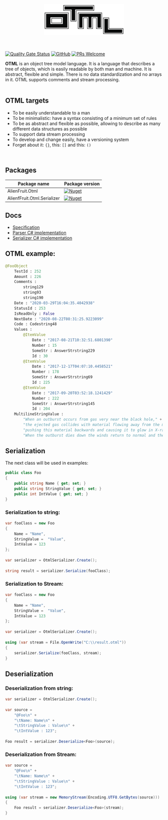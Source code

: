 <div align="center">
    <img src="https://raw.githubusercontent.com/AlienFruit/AlienFruit.Otml/master/design/icons/256w/Artboard1.png">
</div>
<br>
<br>

[![Quality Gate Status](https://sonarcloud.io/api/project_badges/measure?project=AlienFruit_AlienFruit.Otml&metric=alert_status)](https://sonarcloud.io/dashboard?id=AlienFruit_AlienFruit.Otml)
[![GitHub](https://img.shields.io/github/license/keenanwoodall/Deform.svg)](https://github.com/AlienFruit/AlienFruit.Otml/blob/master/LICENSE.MIT)
[![PRs Welcome](https://img.shields.io/badge/PRs-welcome-blue.svg)](https://github.com/AlienFruit/AlienFruit.Otml)

**OTML** is an object tree model language.
It is a language that describes a tree of objects, which is easily readable by both man and machine. 
It is abstract, flexible and simple. There is no data standardization and no arrays in it. OTML supports comments and stream processing.
<br/><br/>

## OTML targets
 - To be easily understandable to a man
 - To be minimalistic: have a syntax consisting of a minimum set of rules
 - To be as abstract and flexible as possible, allowing to describe as many different data structures as possible
 - To support data stream processing
 - To develop and change easily, have a versioning system
 - Forget about it: `{}`, this: `[]` and this: `()`
<br/>

## Packages
|  Package name | Package version            |
|---------------|----------------------------|
|    AlienFruit.Otml      |    [![Nuget](https://img.shields.io/nuget/v/AlienFruit.Otml.svg)](https://www.nuget.org/packages/AlienFruit.Otml)   |
|    AlienfFruit.Otml.Serializer   | [![Nuget](https://img.shields.io/nuget/v/AlienFruit.Otml.Serializer.svg)](https://www.nuget.org/packages/AlienFruit.Otml.Serializer) |



## Docs
- [Specification](https://github.com/AlienFruit/AlienFruit.Otml/blob/master/docs/en/specification.md)
- [Parser C# implementation](https://github.com/AlienFruit/AlienFruit.Otml/blob/master/docs/en/parser-implementation.md)
- [Serializer C# implementation](https://github.com/AlienFruit/AlienFruit.Otml/blob/master/docs/en/serializer-implementation.md)

## OTML example:

```py
@FooObject
	TestId : 252
	Amount : 226
	Comments : 
		string129
		string93
		string190
	Date : "2020-03-29T16:04:35.4042938"
	StatusId : 253
	IsReadOnly : False
	NextDate : "2020-08-22T08:31:25.9223099"
	Code : Codestring48
	Values : 
		@ItemValue
			Date : "2017-08-21T10:32:51.6801390"
			Number : 15
			SomeStr : AnswerStrstring229
			Id : 30
		@ItemValue
			Date : "2017-12-17T04:07:10.4458521"
			Number : 178
			SomeStr : AnswerStrstring69
			Id : 225
		@ItemValue
			Date : "2017-09-20T03:52:18.1241429"
			Number : 222
			SomeStr : AnswerStrstring145
			Id : 204
	MultilineStringValue : 
		"When an outburst occurs from gas very near the black hole," +
		"the ejected gas collides with material flowing away from the massive stars in winds," +
		"pushing this material backwards and causing it to glow in X-rays." +
		"When the outburst dies down the winds return to normal and the X-rays fade."
```
## Serialization

The next class will be used in examples:

```c#
public class Foo
{
	public string Name { get; set; }
	public string StringValue { get; set; }
	public int IntValue { get; set; }
}
```

### Serialization to **string**:

```c#
var fooClass = new Foo
{
	Name = "Name",
	StringValue =  "Value",
	IntValue = 123
};

var serializer = OtmlSerializer.Create();

string result = serializer.Serialize(fooClass);
```

### Serialization to **Stream**:

```c#
var fooClass = new Foo
{
	Name = "Name",
	StringValue =  "Value",
	IntValue = 123
};

var serializer = OtmlSerializer.Create();

using (var stream = File.OpenWrite("C:\\result.otml"))
{
	serializer.Serialize(fooClass, stream);
}
```

## Deserialization

### Deserialization  from **string**:

```c#
var serializer = OtmlSerializer.Create();

var source =
	"@Foo\n" +
	"\tName: Name\n" +
	"\tStringValue : Value\n" +
	"\tIntValue : 123";

Foo result = serializer.Deserialize<Foo>(source);
```

### Deserialization  from **Stream**:

```c#
var source =
	"@Foo\n" +
	"\tName: Name\n" +
	"\tStringValue : Value\n" +
	"\tIntValue : 123";

using (var stream = new MemoryStream(Encoding.UTF8.GetBytes(source)))
{
	Foo result = serializer.Deserialize<Foo>(stream);
}
```
